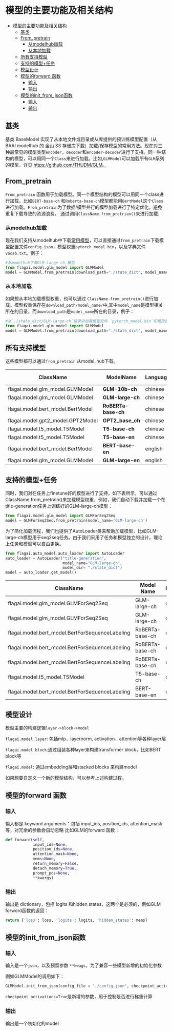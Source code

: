 # 模型的主要功能及相关结构
- [模型的主要功能及相关结构](#模型的主要功能及相关结构)
  - [基类](#基类)
  - [From_pretrain](#from_pretrain)
    - [从modelhub加载](#从modelhub加载)
    - [从本地加载](#从本地加载)
  - [所有支持模型](#所有支持模型)
  - [支持的模型+任务](#支持的模型任务)
  - [模型设计](#模型设计)
  - [模型的forward 函数](#模型的forward-函数)
    - [输入](#输入)
    - [输出](#输出)
  - [模型的init_from_json函数](#模型的init_from_json函数)
    - [输入](#输入-1)
    - [输出](#输出-1)
## 基类

基类 BaseModel 实现了从本地文件或目录或从库提供的预训练模型配置（从BAAI modelhub 的 金山 S3 存储库下载）加载/保存模型的常用方法。现在对三种最常见的模型类型`encoder`，`decoder`和`encoder-decoder`进行了支持。同一种结构的模型，可以用同一个`Class`来进行加载。比如,`GLMModel`可以加载所有`GLM`系列的模型，详见 https://github.com/THUDM/GLM。

## From_pretrain

`From_pretrain` 函数用于加载模型。同一个模型结构的模型可以用同一个class进行加载，比如`BERT-base-ch` 和`Roberta-base-ch`模型都能用`BertModel`这个`Class`进行加载。`From_pretrain`为了数据/模型并行的模型加载进行了特定优化，避免重复下载导致的资源浪费。
通过调用`ClassName.from_pretrian()`来进行加载.
### 从modelhub加载
现在我们支持从modelhub中下载[常用模型](#所有支持模型)，可以直接通过`from_pretrain`下载模型配置文件`config.json`，模型权重`pytorch_model.bin`，以及字典文件`vocab.txt`。例子：
```python
#从modelhub下载GLM-large-ch 模型
from flagai.model.glm_model import GLMModel
model = GLMModel.from_pretrain(download_path="./state_dict", model_name="GLM-large-ch")
```
### 从本地加载
如果想从本地加载模型权重，也可以通过 `ClassName.from_pretrain()`进行加载。模型权重保存在`download_path/model_name/`中,其中`model_name`是模型相关所在的目录，而`download_path`是`model_name`所在的目录，例子：

```python
#从`./state_dict/GLM-large-ch`目录中加载模型文件 `pytorch_model.bin`和模型配置文件 `config.json`。
from flagai.model.glm_model import GLMModel
model = GLMModel.from_pretrain(download_path="./state_dict", model_name="GLM-large-ch")
```
## 所有支持模型
这些模型都可以通过`from_pretrain` 从model_hub下载。

| ClassName                         | ModelName       | Language | Model Type |
|-----------------------------------|-----------------|----------|------------|
| flagai.model.glm_model.GLMModel   | **GLM-10b-ch**      | chinese  | encoder    |
| flagai.model.glm_model.GLMModel   | **GLM-large-ch**   | chinese  | encoder    |
| flagai.model.bert_model.BertModel | **RoBERTa-base-ch** | chinese  | encoder    |
| flagai.model.gpt2_model.GPT2Model | **GPT2_base_ch**    | chinese  | decoder    |
| flagai.model.t5_model.T5Model     | **T5-base-ch**     | chinese  | enc2dec    |
| flagai.model.t5_model.T5Model     | **T5-base-en**      | chinese  | enc2dec    |
| flagai.model.bert_model.BertModel | **BERT-base-en**    | english  | encoder    |
| flagai.model.glm_model.GLMModel   | **GLM-large-en**    | english  | encoder    |

## 支持的模型+任务
同时，我们对在任务上finetune好的模型进行了支持，如下表所示，可以通过ClassName.from_pretrain()来加载模型权重，例如，我们自动下载并加载一个在title-generation任务上训练好的GLM-large-ch模型：
```python
from flagai.model.glm_model import GLMForSeq2Seq
model = GLMForSeq2Seq.from_pretrain(model_name='GLM-large-ch')
```
为了简化加载流程，我们也提供了AutoLoader类来帮助加载模型，比如GLM-large-ch模型用于seq2seq任务。由于我们采用了任务和模型独立的设计，理论上任务和模型可以自由更换。
```python
from flagai.auto_model.auto_loader import AutoLoader
auto_loader = AutoLoader("title-generation",
                         model_name="GLM-large-ch",
                         model_dir= "./state_dict")
model = auto_loader.get_model()
```
| ClassName                                       | Model Name      | language | Task              |
|-------------------------------------------------|-----------------|----------|-------------------|
| flagai.model.glm_model.GLMForSeq2Seq            | GLM-large-ch    | chinese  | **title generation**  |
| flagai.model.glm_model.GLMForSeq2Seq            | GLM-large-ch    | chinese  | **poetry generation** |
| flagai.model.bert_model.BertForSequenceLabeling | RoBERTa-base-ch | chinese  | **title generation**  |
| flagai.model.bert_model.BertForSequenceLabeling | RoBERTa-base-ch | chinese  | **NER**               |
| flagai.model.bert_model.BertForSequenceLabeling | RoBERTa-base-ch | chinese  | **semantic matching** |
| flagai.model.t5_model.T5Model                   | T5-base-ch      | chinese  | **title generation**  |
| flagai.model.bert_model.BertForSequenceLabeling | BERT-base-en    | english  | **title gneration**   |

## 模型设计
模型主要的构建逻辑`layer->block->model`

`flagai.model.layer`: 包括mlp，layernorm, activation，attention等各种layer层

`flagai.model.block`:通过组装各种layer来构建transformer block，比如BERT block等

`flagai.model`: 通过embedding层和stacked blocks 来构建model

如果想要自定义一个新的模型结构，可以参考上述构建过程。

## 模型的forward 函数
### 输入
输入都是 keyword arguments：包括 input_ids, position_ids, attention_mask等，对冗余的参数会自动忽略
比如GLM的forward 函数：
```python
def forward(self,
            input_ids=None,
            position_ids=None,
            attention_mask=None,
            mems=None,
            return_memory=False,
            detach_memory=True,
            prompt_pos=None,
            **kwargs)
```
### 输出
输出是 dictionary，包括 logits 和hidden states，这两个是必须的，例如GLM forword函数的返回：
```python
return {'loss': loss, 'logits': logits, 'hidden_states': mems}
```
## 模型的init_from_json函数
### 输入
输入是一个`json`，以及预留参数 `**kwags`，为了兼容一些模型新增的初始化参数

例如GLMModel的调用如下：
```python
GLMModel.init_from_json(config_file = "./config.json", checkpoint_activations=True)
```
`checkpoint_activations=True`是新增的参数，用于控制是否进行梯重计算
### 输出
输出是一个初始化的model